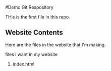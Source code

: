 #Demo Git Respository 

THis is the first file in this repo.

## Website Contents

Here are the files in the website that I'm making.

files i want in my website
1. index.html
